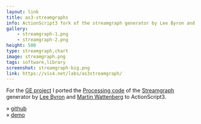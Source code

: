 ```yaml
---
layout: link
title: as3-streamgraphs
info: ActionScript3 fork of the streamgraph generator by Lee Byron and Martin Wattenberg.
gallery:
    - streamgraph-1.png
    - streamgraph-2.png
height: 500
type: streamgraph,chart
image: streamgraph.png
tags: software,library
screenshot: streamgraph-big.png
link: https://vis4.net/labs/as3streamgraph/
---
```


For the [GE project](/about/german-energy) I ported the [Processing code](https://github.com/leebyron/streamgraph_generator) of the [Streamgraph](https://www.leebyron.com/else/streamgraph/) generator by [Lee Byron](https://www.leebyron.com/) and [Martin Wattenberg](https://www.bewitched.com/) to ActionScript3.

» [github](https://github.com/gka/as3streamgraph)  
» [demo]()
